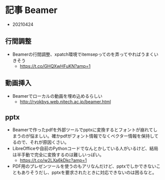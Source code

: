 
# 記事 Beamer
- 20210424

## 行間調整
- Beamerの行間調整、xpatch環境でitemsepってのを弄ってやればうまくいきそう
    - https://t.co/GHQXwHFuKN?amp=1

## 動画挿入
- Beamerでローカルの動画を埋め込めるらしい
    - http://ryokbys.web.nitech.ac.jp/beamer.html

## pptx
- Beamerで作ったpdfを外部ツールでpptxに変換するとフォントが崩れてしまうのが悩ましい。確かpdfがフォント情報でなくベクター情報を保持してるので、それが原因くさい。
- LibreOfficeや自前のPythonコードでなんとかしている人がいるけど、結局は半手動で完全に変換するのは難しいっぽい。
    - https://t.co/w2LXa6kDkc?amp=1
- PDF用のプレゼンツールを使うのもアリなんだけど、pptxでしかできないこともありそうだし、pptxを要求されたときに対応できないのは困るなと。
